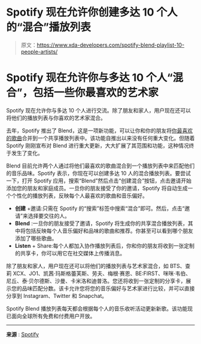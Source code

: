# Spotify 现在允许你创建多达 10 个人的“混合”播放列表

> 原文：<https://www.xda-developers.com/spotify-blend-playlist-10-people-artists/>

# Spotify 现在允许你与多达 10 个人“混合”，包括一些你最喜欢的艺术家

Spotify 现在允许你与多达 10 个人进行交流。除了朋友和家人，用户现在还可以将他们的播放列表与你喜欢的艺术家混合。

去年，Spotify 推出了 Blend，这是一项新功能，可以让你和你的朋友将[你最喜欢的歌曲](https://www.xda-developers.com/spotify-wrapped-2021-is-here/)合并到一个共享播放列表中。该功能自推出以来没有任何重大变化。但随着 Spotify 刚刚宣布对 Blend 进行重大更新，大大扩展了其范围和功能，这种情况终于发生了变化。

Blend 目前允许两个人通过将他们最喜欢的歌曲混合到一个播放列表中来匹配他们的音乐品味。Spotify 表示，你现在可以创建多达 10 人的混合播放列表。要尝试一下，打开 Spotify 应用，搜索“Blend”然后点击“创建混合”按钮，点击邀请开始添加您的朋友和家庭成员。一旦你的朋友接受了你的邀请，Spotify 将自动生成一个个性化的播放列表，反映每个人最喜欢的歌曲和音乐偏好。

*   **创建** +邀请:只需在 Spotify 的“搜索”标签中搜索“混合”即可。然后，点击“邀请”来选择要交往的人。
*   **Blend** :一旦你的朋友接受了邀请，Spotify 将生成你的共享混合播放列表，其中将包括反映每个人音乐偏好和品味的歌曲和推荐。你甚至可以看到哪个朋友添加了哪些歌曲。
*   **Listen** + Share:每个人都加入协作播放列表后，你和你的朋友将收到一张定制的共享卡，你可以用它在社交媒体上传播消息。

除了朋友和家人，用户现在还可以将他们的播放列表与艺术家混合，如 BTS、查莉 XCX、JO1、凯茜·玛斯格蕾芙斯、劳夫、梅根·赛恩、BE:FIRST、咪咪·韦伯、尼丘、泰·贝尔德斯、沙曼、卡米洛和迪普洛。您还将收到一张定制的分享卡，展示您的品味匹配分数。该卡允许您将您的音乐偏好与艺术家进行比较，并可以直接分享到 Instagram、Twitter 和 Snapchat。

Spotify Blend 播放列表每天都会根据每个人的音乐收听活动更新新歌。该功能现已面向全球所有免费和付费用户开放。

* * *

**来源** : [Spotify](https://newsroom.spotify.com/2022-03-30/discover-and-listen-to-music-with-even-more-friends-and-family-plus-some-of-your-favorite-artists-with-spotifys-newest-blend-update/)